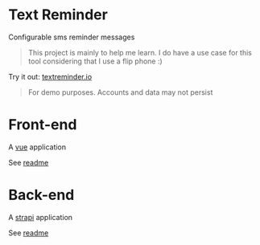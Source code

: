 # Text Reminder

Configurable sms reminder messages

> This project is mainly to help me learn. I do have a use case for this tool considering that I use a flip phone :)

Try it out: [textreminder.io](https://textreminder.io)

> For demo purposes. Accounts and data may not persist

# Front-end

A [vue](https://github.com/vuejs/vue) application

See [readme](./client/README.md)

# Back-end

A [strapi](https://github.com/strapi/strapi) application

See [readme](./api/README.md)
